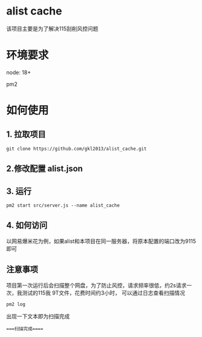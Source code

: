 # alist cache

该项目主要是为了解决115刮削风控问题

# 环境要求

node: 18+

pm2

# 如何使用

## 1. 拉取项目

```angular2html
git clone https://github.com/gkl2013/alist_cache.git
```

## 2.修改配置 alist.json

## 3. 运行

```angular2html
pm2 start src/server.js --name alist_cache
```
## 4. 如何访问

以网易爆米花为例，如果alist和本项目在同一服务器，将原本配置的端口改为9115即可

## 注意事项

项目第一次运行后会扫描整个网盘，为了防止风控，请求频率很低，约2s请求一次，我测试的115我 9T文件，花费时间约3小时， 可以通过日志查看扫描情况

```angular2html
pm2 log
```

出现一下文本即为扫描完成
```angular2html
===扫描完成====
```
